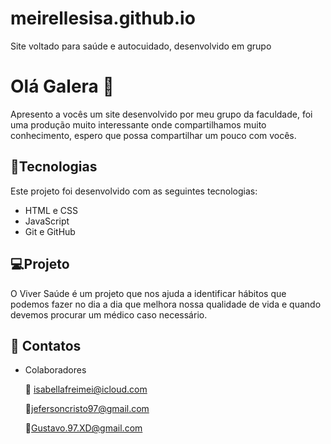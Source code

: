 # meirellesisa.github.io
Site voltado para saúde e autocuidado, desenvolvido em grupo
# Olá Galera :wave:

Apresento a vocês um site desenvolvido por meu grupo da faculdade, foi uma produção muito interessante onde compartilhamos muito conhecimento, espero que possa compartilhar um pouco com vocês.

## :rocket:Tecnologias

Este projeto foi desenvolvido com as seguintes tecnologias:

* HTML  e CSS
* JavaScript 
* Git e GitHub

## :computer:Projeto


O Viver Saúde é um projeto que nos ajuda a identificar hábitos que podemos fazer no dia a dia que melhora nossa qualidade de vida e quando devemos procurar um médico caso necessário.



## :email: Contatos

* Colaboradores 

   :link: isabellafreimei@icloud.com

   :link:jefersoncristo97@gmail.com

   :link:Gustavo.97.XD@gmail.com

   
